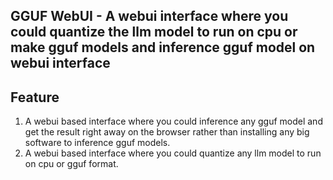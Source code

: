 ## GGUF WebUI - A webui interface where you could quantize the llm model to run on cpu or make gguf models and inference gguf model on webui interface


## Feature 

1. A webui based interface where you could inference any gguf model and get the result right away on the browser rather than installing any big software to inference gguf models.
2. A webui based interface where you could quantize any llm model to run on cpu or gguf format. 
